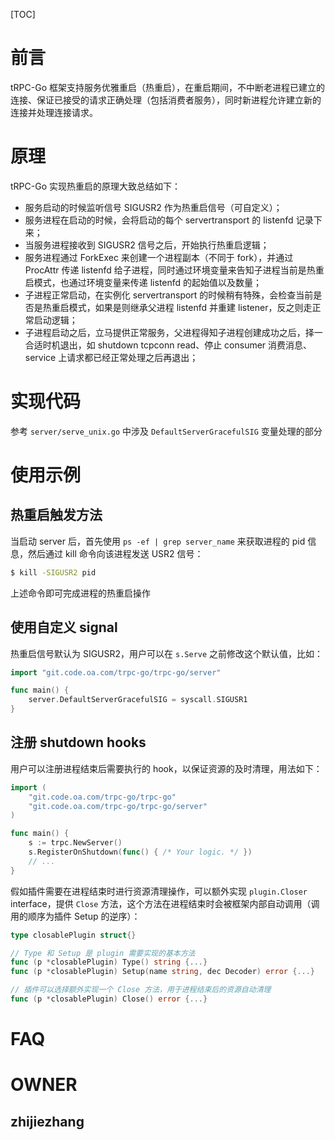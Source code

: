 [TOC]

# 前言

tRPC-Go 框架支持服务优雅重启（热重启），在重启期间，不中断老进程已建立的连接、保证已接受的请求正确处理（包括消费者服务），同时新进程允许建立新的连接并处理连接请求。

# 原理

tRPC-Go 实现热重启的原理大致总结如下：
- 服务启动的时候监听信号 SIGUSR2 作为热重启信号（可自定义）；
- 服务进程在启动的时候，会将启动的每个 servertransport 的 listenfd 记录下来；
- 当服务进程接收到 SIGUSR2 信号之后，开始执行热重启逻辑；
- 服务进程通过 ForkExec 来创建一个进程副本（不同于 fork），并通过 ProcAttr 传递 listenfd 给子进程，同时通过环境变量来告知子进程当前是热重启模式，也通过环境变量来传递 listenfd 的起始值以及数量；
- 子进程正常启动，在实例化 servertransport 的时候稍有特殊，会检查当前是否是热重启模式，如果是则继承父进程 listenfd 并重建 listener，反之则走正常启动逻辑；
- 子进程启动之后，立马提供正常服务，父进程得知子进程创建成功之后，择一合适时机退出，如 shutdown tcpconn read、停止 consumer 消费消息、service 上请求都已经正常处理之后再退出；

# 实现代码

参考 `server/serve_unix.go` 中涉及 `DefaultServerGracefulSIG` 变量处理的部分

# 使用示例

## 热重启触发方法

当启动 server 后，首先使用 `ps -ef | grep server_name` 来获取进程的 pid 信息，然后通过 kill 命令向该进程发送 USR2 信号：

```bash
$ kill -SIGUSR2 pid
```

上述命令即可完成进程的热重启操作

## 使用自定义 signal

热重启信号默认为 SIGUSR2，用户可以在 `s.Serve` 之前修改这个默认值，比如：

```go
import "git.code.oa.com/trpc-go/trpc-go/server"

func main() {
	server.DefaultServerGracefulSIG = syscall.SIGUSR1
}
```

## 注册 shutdown hooks

用户可以注册进程结束后需要执行的 hook，以保证资源的及时清理，用法如下：

```go
import (
	"git.code.oa.com/trpc-go/trpc-go"
	"git.code.oa.com/trpc-go/trpc-go/server"
)

func main() {
	s := trpc.NewServer()
	s.RegisterOnShutdown(func() { /* Your logic. */ })
	// ...
}
```

假如插件需要在进程结束时进行资源清理操作，可以额外实现 `plugin.Closer` interface，提供 `Close` 方法，这个方法在进程结束时会被框架内部自动调用（调用的顺序为插件 Setup 的逆序）：

```go
type closablePlugin struct{}

// Type 和 Setup 是 plugin 需要实现的基本方法
func (p *closablePlugin) Type() string {...}
func (p *closablePlugin) Setup(name string, dec Decoder) error {...}

// 插件可以选择额外实现一个 Close 方法，用于进程结束后的资源自动清理
func (p *closablePlugin) Close() error {...}
```

# FAQ

# OWNER
## zhijiezhang
